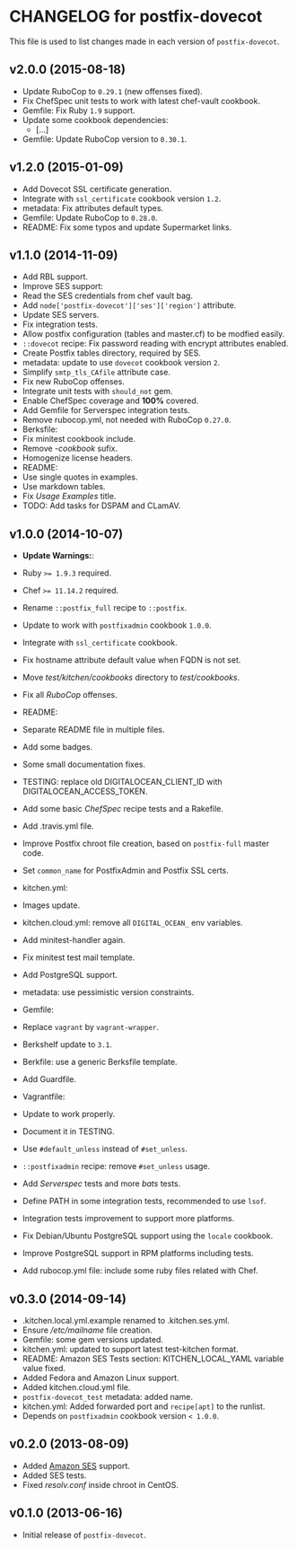 # CHANGELOG for postfix-dovecot

This file is used to list changes made in each version of `postfix-dovecot`.

## v2.0.0 (2015-08-18)

* Update RuboCop to `0.29.1` (new offenses fixed).
* Fix ChefSpec unit tests to work with latest chef-vault cookbook.
* Gemfile: Fix Ruby `1.9` support.
* Update some cookbook dependencies:
  * [...]
* Gemfile: Update RuboCop version to `0.30.1`.

## v1.2.0 (2015-01-09)

* Add Dovecot SSL certificate generation.
* Integrate with `ssl_certificate` cookbook version `1.2`.
* metadata: Fix attributes default types.
* Gemfile: Update RuboCop to `0.28.0`.
* README: Fix some typos and update Supermarket links.

## v1.1.0 (2014-11-09)

* Add RBL support.
* Improve SES support:
 * Read the SES credentials from chef vault bag.
 * Add `node['postfix-dovecot']['ses']['region']` attribute.
 * Update SES servers.
 * Fix integration tests.
* Allow postfix configuration (tables and master.cf) to be modfied easily.
* `::dovecot` recipe: Fix password reading with encrypt attributes enabled.
* Create Postfix tables directory, required by SES.
* metadata: update to use `dovecot` cookbook version `2`.
* Simplify `smtp_tls_CAfile` attribute case.
* Fix new RuboCop offenses.
* Integrate unit tests with `should_not` gem.
* Enable ChefSpec coverage and **100%** covered.
* Add Gemfile for Serverspec integration tests.
* Remove rubocop.yml, not needed with RuboCop `0.27.0`.
* Berksfile:
 * Fix minitest cookbook include.
 * Remove *-cookbook* sufix.
* Homogenize license headers.
* README:
 * Use single quotes in examples.
 * Use markdown tables.
 * Fix *Usage Examples* title.
* TODO: Add tasks for DSPAM and CLamAV.

## v1.0.0 (2014-10-07)

* **Update Warnings:**:
 * Ruby `>= 1.9.3` required.
 * Chef `>= 11.14.2` required.
 * Rename `::postfix_full` recipe to `::postfix`.

* Update to work with `postfixadmin` cookbook `1.0.0`.
* Integrate with `ssl_certificate` cookbook.
* Fix hostname attribute default value when FQDN is not set.
* Move *test/kitchen/cookbooks* directory to *test/cookbooks*.
* Fix all *RuboCop* offenses.
* README:
 * Separate README file in multiple files.
 * Add some badges.
 * Some small documentation fixes.
 * TESTING: replace old DIGITALOCEAN_CLIENT_ID with DIGITALOCEAN_ACCESS_TOKEN.
* Add some basic *ChefSpec* recipe tests and a Rakefile.
* Add .travis.yml file.
* Improve Postfix chroot file creation, based on `postfix-full` master code.
* Set `common_name` for PostfixAdmin and Postfix SSL certs.
* kitchen.yml:
 * Images update.
 * kitchen.cloud.yml: remove all `DIGITAL_OCEAN_` env variables.
 * Add minitest-handler again.
  * Fix minitest test mail template.
* Add PostgreSQL support.
* metadata: use pessimistic version constraints.
* Gemfile:
 * Replace `vagrant` by `vagrant-wrapper`.
 * Berkshelf update to `3.1`.
* Berkfile: use a generic Berksfile template.
* Add Guardfile.
* Vagrantfile:
 * Update to work properly.
 * Document it in TESTING.
* Use `#default_unless` instead of `#set_unless`.
* `::postfixadmin` recipe: remove `#set_unless` usage.
* Add *Serverspec* tests and more *bats* tests.
* Define PATH in some integration tests, recommended to use `lsof`.
* Integration tests improvement to support more platforms.
* Fix Debian/Ubuntu PostgreSQL support using the `locale` cookbook.
* Improve PostgreSQL support in RPM platforms including tests.
* Add rubocop.yml file: include some ruby files related with Chef.

## v0.3.0 (2014-09-14)

* .kitchen.local.yml.example renamed to .kitchen.ses.yml.
* Ensure */etc/mailname* file creation.
* Gemfile: some gem versions updated.
* kitchen.yml: updated to support latest test-kitchen format.
* README: Amazon SES Tests section: KITCHEN_LOCAL_YAML variable value fixed.
* Added Fedora and Amazon Linux support.
* Added kitchen.cloud.yml file.
* `postfix-dovecot_test` metadata: added name.
* kitchen.yml: Added forwarded port and `recipe[apt]` to the runlist.
* Depends on `postfixadmin` cookbook version `< 1.0.0`.

## v0.2.0 (2013-08-09)

* Added [Amazon SES](http://aws.amazon.com/ses/) support.
 * Added SES tests.
* Fixed *resolv.conf* inside chroot in CentOS.

## v0.1.0 (2013-06-16)

* Initial release of `postfix-dovecot`.
